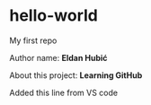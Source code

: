 # hello-world

My first repo

Author name: **Eldan Hubić**

About this project: **Learning GitHub**

Added this line from VS code
